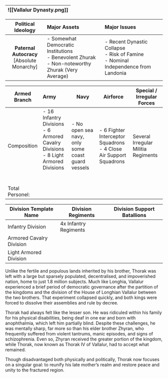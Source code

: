 
| ![[Vallalur Dynasty.png]] |
| ------------------------- |

|            **Political Ideology**             | **Major Assets**                                                                                    | Major Issues                                                                           |
| :-------------------------------------------: | :-------------------------------------------------------------------------------------------------- | :------------------------------------------------------------------------------------- |
| **Paternal Autocracy**<br>[Absolute Monarchy] | - Somewhat Democratic Institutions<br>- Benevolent Zhurak<br>- Non-noteworthy Zhurak (Very Average) | - Recent Dynastic Collapse<br>- Risk of Famine<br>- Nominal Independence from Landonia |

| Armed Branch    | Army                                                                                                | Navy                                              | Airforce                                                             | Special / Irregular Forces          |
| --------------- | :-------------------------------------------------------------------------------------------------- | ------------------------------------------------- | -------------------------------------------------------------------- | ----------------------------------- |
| Composition     | - 16 Infantry Divisions<br>- 6 Armored Cavalry Divisions<br>- 8 Light Armored Divisions<br><br><br> | - No open sea navy, only some coast guard vessels | - 6 Fighter Interceptor Squadrons<br>- 4 Close Air Support Squadrons | Several Irregular Militia Regiments |
| Total Personel: |                                                                                                     |                                                   |                                                                      |                                     |

| Division Template Name   | Division Regiments    | Division Support Batallions |
| ------------------------ | --------------------- | --------------------------- |
| Infantry Division        | 4x Infantry Regiments |                             |
| Armored Cavalry Division |                       |                             |
| Light Armored Division   |                       |                             |
Unlike the fertile and populous lands inherited by his brother, Thorak was left with a large but sparsely populated, decentralised, and impoverished nation, home to just 1.8 million subjects. Much like Longhia, Vallalur experienced a brief period of democratic governance after the partition of the kingdoms and the division of the House of Longhian Vallalur between the two brothers. That experiment collapsed quickly, and both kings were forced to dissolve their assemblies and rule by decree.

Thorak had always felt like the lesser son. He was ridiculed within his family for his physical disabilities, being deaf in one ear and born with anophthalmia, which left him partially blind. Despite these challenges, he was mentally sharp, far more so than his elder brother Zhyran, who frequently suffered from violent tantrums, manic episodes, and signs of schizophrenia. Even so, Zhyran received the greater portion of the kingdom, while Thorak, now known as Thorak IV of Vallalur, had to accept what remained.

Though disadvantaged both physically and politically, Thorak now focuses on a singular goal: to reunify his late mother’s realm and restore peace and unity to the fractured region.